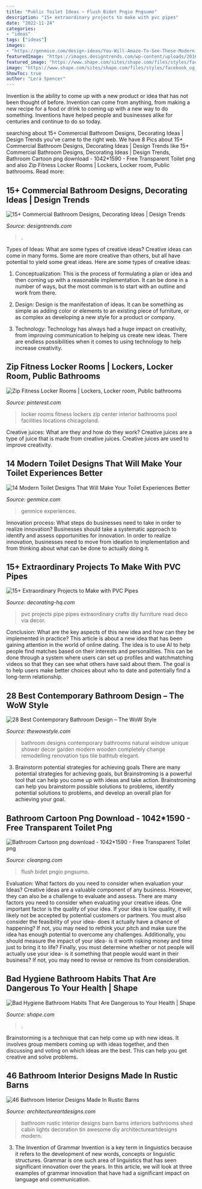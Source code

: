 ```yaml
---
title: "Public Toilet Ideas ~ Flush Bidet Pngio Pngsumo"
description: "15+ extraordinary projects to make with pvc pipes"
date: "2022-11-24"
categories:
- "ideas"
tags: ["ideas"]
images:
- "https://genmice.com/design-ideas/You-Will-Amaze-To-See-These-Modern-Toilet-Design/284.jpeg"
featuredImage: "https://images.designtrends.com/wp-content/uploads/2016/01/04104812/Contemporary-Bathroom-In-Large-Space.jpg"
featured_image: "https://www.shape.com/sites/shape.com/files/styles/facebook_og_image/public/fb-phone-bathroom.jpg"
image: "https://www.shape.com/sites/shape.com/files/styles/facebook_og_image/public/fb-phone-bathroom.jpg"
ShowToc: true
author: "Lera Spencer"
---
```



Invention is the ability to come up with a new product or idea that has not been thought of before. Invention can come from anything, from making a new recipe for a food or drink to coming up with a new way to do something. Inventions have helped people and businesses alike for centuries and continue to do so today.

	

		
searching about 15+ Commercial Bathroom Designs, Decorating Ideas | Design Trends you've came to the right web. We have 8 Pics about 15+ Commercial Bathroom Designs, Decorating Ideas | Design Trends like 15+ Commercial Bathroom Designs, Decorating Ideas | Design Trends, Bathroom Cartoon png download - 1042*1590 - Free Transparent Toilet png and also Zip Fitness Locker Rooms | Lockers, Locker room, Public bathrooms. Read more:
		
    
## 15+ Commercial Bathroom Designs, Decorating Ideas | Design Trends

<img loading=lazy src="https://images.designtrends.com/wp-content/uploads/2016/01/04104812/Contemporary-Bathroom-In-Large-Space.jpg" onerror="this.onerror=null;this.src='https://tse2.mm.bing.net/th?id=OIP.emfeDORH1q_KVg7YW4QqoQHaE9&amp;pid=15.1';" alt="15+ Commercial Bathroom Designs, Decorating Ideas | Design Trends">

_Source: designtrends.com_

>. 

	

Types of Ideas: What are some types of creative ideas?
Creative ideas can come in many forms. Some are more creative than others, but all have potential to yield some great ideas. Here are some types of creative ideas:
1. Conceptualization: This is the process of formulating a plan or idea and then coming up with a reasonable implementation. It can be done in a number of ways, but the most common is to start with an outline and work from there.

2. Design: Design is the manifestation of ideas. It can be something as simple as adding color or elements to an existing piece of furniture, or as complex as developing a new style for a product or company.

3. Technology: Technology has always had a huge impact on creativity, from improving communication to helping us create new ideas. There are endless possibilities when it comes to using technology to help increase creativity.


    
## Zip Fitness Locker Rooms | Lockers, Locker Room, Public Bathrooms

<img loading=lazy src="https://i.pinimg.com/736x/7b/d8/d5/7bd8d58f525aa7063a850362e3c3585f--stay-safe-lockers.jpg" onerror="this.onerror=null;this.src='https://tse3.mm.bing.net/th?id=OIP.2Y3VogfWvUfmzzCoR5Dw-AHaE8&amp;pid=15.1';" alt="Zip Fitness Locker Rooms | Lockers, Locker room, Public bathrooms">

_Source: pinterest.com_

>locker rooms fitness lockers zip center interior bathrooms pool facilities locations chicagoland. 

	

Creative juices: What are they and how do they work?
Creative juices are a type of juice that is made from creative juices. Creative juices are used to improve creativity.

    
## 14 Modern Toilet Designs That Will Make Your Toilet Experiences Better

<img loading=lazy src="https://genmice.com/design-ideas/You-Will-Amaze-To-See-These-Modern-Toilet-Design/284.jpeg" onerror="this.onerror=null;this.src='https://tse2.mm.bing.net/th?id=OIP.DhpDXGZSceq2TMKqVgKmaQHaJ4&amp;pid=15.1';" alt="14 Modern Toilet Designs That Will Make Your Toilet Experiences Better">

_Source: genmice.com_

>genmice experiences. 

	

Innovation process: What steps do businesses need to take in order to realize innovation?
Businesses should take a systematic approach to identify and assess opportunities for innovation. In order to realize innovation, businesses need to move from ideation to implementation and from thinking about what can be done to actually doing it.

    
## 15+ Extraordinary Projects To Make With PVC Pipes

<img loading=lazy src="https://decorating-hq.com/wp-content/uploads/projects-pvc-pipes-7.jpg" onerror="this.onerror=null;this.src='https://tse3.mm.bing.net/th?id=OIP.Lwa5eyuuzHGgO8VtL9p4uwHaLH&amp;pid=15.1';" alt="15+ Extraordinary Projects to Make with PVC Pipes">

_Source: decorating-hq.com_

>pvc projects pipe pipes extraordinary crafts diy furniture read deco via decor. 

	

Conclusion: What are the key aspects of this new idea and how can they be implemented in practice?
This article is about a new idea that has been gaining attention in the world of online dating. The idea is to use AI to help people find matches based on their interests and personalities. This can be done through a system where users can set up profiles and watchmatching videos so that they can see what others have said about them. The goal is to help users make better choices about who to date and potentially find a long-term relationship.

    
## 28 Best Contemporary Bathroom Design – The WoW Style

<img loading=lazy src="http://thewowstyle.com/wp-content/uploads/2015/07/Contemporary-Bathroom-Designs.jpg" onerror="this.onerror=null;this.src='https://tse4.mm.bing.net/th?id=OIP.wSzvdxJb_NHvznny19ZJowHaFF&amp;pid=15.1';" alt="28 Best Contemporary Bathroom Design – The WoW Style">

_Source: thewowstyle.com_

>bathroom designs contemporary bathrooms natural window unique shower decor garden modern wooden completely change remodelling renovation tips tile bathtub elegant. 

	

3. Brainstorm potential strategies for achieving goals
There are many potential strategies for achieving goals, but Brainstroming is a powerful tool that can help you come up with ideas and take action. Brainstroming can help you brainstorm possible solutions to problems, identify potential solutions to problems, and develop an overall plan for achieving your goal.

    
## Bathroom Cartoon Png Download - 1042*1590 - Free Transparent Toilet Png

<img loading=lazy src="https://banner2.cleanpng.com/20180324/zkq/kisspng-flush-toilet-bowl-toilet-bidet-seats-bathroom-toilet-5ab65beb908703.898763911521900523592.jpg" onerror="this.onerror=null;this.src='https://tse2.mm.bing.net/th?id=OIP.dzRvzLBCLoTYnk4ruSRucQHaLW&amp;pid=15.1';" alt="Bathroom Cartoon png download - 1042*1590 - Free Transparent Toilet png">

_Source: cleanpng.com_

>flush bidet pngio pngsumo. 

	

Evaluation: What factors do you need to consider when evaluation your Ideas?
Creative ideas are a valuable component of any business. However, they can also be a challenge to evaluate and assess. There are many factors you need to consider when evaluating your creative ideas. 
One important factor is the quality of your idea. If your idea is low quality, it will likely not be accepted by potential customers or partners. You must also consider the feasibility of your idea- does it actually have a chance of happening? If not, you may need to rethink your pitch and make sure the idea has enough potential to overcome any challenges. Additionally, you should measure the impact of your idea- is it worth risking money and time just to bring it to life? Finally, you must determine whether or not people will actually use your idea- is it something that people would want in their business? If not, you may need to revise or remove its from consideration.

    
## Bad Hygiene Bathroom Habits That Are Dangerous To Your Health | Shape

<img loading=lazy src="https://www.shape.com/sites/shape.com/files/styles/facebook_og_image/public/fb-phone-bathroom.jpg" onerror="this.onerror=null;this.src='https://tse3.mm.bing.net/th?id=OIP.FW_YtsFX9fYQgjg4waIHbwHaD4&amp;pid=15.1';" alt="Bad Hygiene Bathroom Habits That Are Dangerous to Your Health | Shape">

_Source: shape.com_

>. 

	

Brainstorming is a technique that can help come up with new ideas. It involves group members coming up with ideas together, and then discussing and voting on which ideas are the best. This can help you get creative and solve problems.

    
## 46 Bathroom Interior Designs Made In Rustic Barns

<img loading=lazy src="http://www.architectureartdesigns.com/wp-content/uploads/2013/04/ArchitectureArtDesigns-4314.jpg" onerror="this.onerror=null;this.src='https://tse1.mm.bing.net/th?id=OIP.8EpQ1TSVi85Z7eTxLT3LNwHaLu&amp;pid=15.1';" alt="46 Bathroom Interior Designs Made In Rustic Barns">

_Source: architectureartdesigns.com_

>bathroom rustic interior designs barn barns interiors bathrooms shed cabin lights decoration tin awesome diy architectureartdesigns modern. 

	

3. The Invention of Grammar
Invention is a key term in linguistics because it refers to the development of new words, concepts or linguistic structures. Grammar is one such area of linguistics that has seen significant innovation over the years. In this article, we will look at three examples of grammar innovation that have had a significant impact on language and communication.

